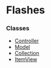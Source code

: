 Flashes
=======

### Classes
- [Controller](controller.js)
- [Model](model.js)
- [Collection](collection.js)
- [ItemView](item-view.js)

